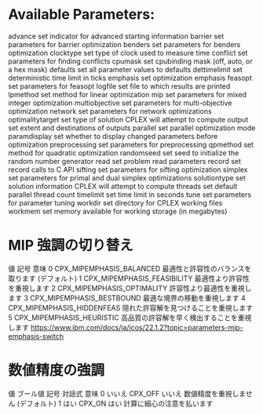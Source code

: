 
# Available Parameters:
advance          set indicator for advanced starting information
barrier          set parameters for barrier optimization
benders          set parameters for benders optimization
clocktype        set type of clock used to measure time
conflict         set parameters for finding conflicts
cpumask          set cpubinding mask (off, auto, or a hex mask)
defaults         set all parameter values to defaults
dettimelimit     set deterministic time limit in ticks
emphasis         set optimization emphasis
feasopt          set parameters for feasopt
logfile          set file to which results are printed
lpmethod         set method for linear optimization
mip              set parameters for mixed integer optimization
multiobjective   set parameters for multi-objective optimization
network          set parameters for network optimizations
optimalitytarget set type of solution CPLEX will attempt to compute
output           set extent and destinations of outputs
parallel         set parallel optimization mode
paramdisplay     set whether to display changed parameters before optimization
preprocessing    set parameters for preprocessing
qpmethod         set method for quadratic optimization
randomseed       set seed to initialize the random number generator
read             set problem read parameters
record           set record calls to C API
sifting          set parameters for sifting optimization
simplex          set parameters for primal and dual simplex optimizations
solutiontype     set solution information CPLEX will attempt to compute
threads          set default parallel thread count
timelimit        set time limit in seconds
tune             set parameters for parameter tuning
workdir          set directory for CPLEX working files
workmem          set memory available for working storage (in megabytes)

# MIP 強調の切り替え
値 記号 意味
0	CPX_MIPEMPHASIS_BALANCED	最適性と許容性のバランスを取ります (デフォルト)
1	CPX_MIPEMPHASIS_FEASIBILITY	最適性より許容性を重視します
2	CPX_MIPEMPHASIS_OPTIMALITY	許容性より最適性を重視します
3	CPX_MIPEMPHASIS_BESTBOUND	最適な境界の移動を重視します
4	CPX_MIPEMPHASIS_HIDDENFEAS	隠れた許容解を見つけることを重視します
5	CPX_MIPEMPHASIS_HEURISTIC	高品質の許容解を早く検出することを重視します
https://www.ibm.com/docs/ja/icos/22.1.2?topic=parameters-mip-emphasis-switch


# 数値精度の強調
値 ブール値 記号 対話式 意味
0	いいえ	CPX_OFF	いいえ	数値精度を重視しません (デフォルト)
1	はい	CPX_ON	はい	計算に細心の注意を払います


